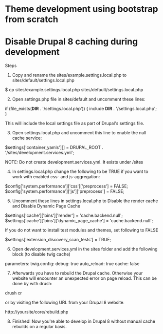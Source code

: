 # Theme development using bootstrap from scratch

# Disable Drupal 8 caching during development

Steps

1) Copy and rename the sites/example.settings.local.php to sites/default/settings.local.php

$ cp sites/example.settings.local.php sites/default/settings.local.php

2) Open settings.php file in sites/default and uncomment these lines:

 if (file_exists(__DIR__ . '/settings.local.php')) {
   include __DIR__ . '/settings.local.php';
 }

 This will include the local settings file as part of Drupal's settings file.

3) Open settings.local.php and uncomment this line to enable the null cache service:

$settings['container_yamls'][] = DRUPAL_ROOT . '/sites/development.services.yml';

NOTE: Do not create development.services.yml. It exists under /sites

4) In settings.local.php change the following to be TRUE if you want to work with enabled css- and js-aggregation:

$config['system.performance']['css']['preprocess'] = FALSE;
$config['system.performance']['js']['preprocess'] = FALSE;

5) Uncomment these lines in settings.local.php to Disable the render cache and Disable Dynamic Page Cache

$settings['cache']['bins']['render'] = 'cache.backend.null';
$settings['cache']['bins']['dynamic_page_cache'] = 'cache.backend.null';

If you do not want to install test modules and themes, set following to FALSE

$settings['extension_discovery_scan_tests'] = TRUE;

6) Open development.services.yml in the sites folder and add the following block (to disable twig cache)

parameters:
  twig.config:
    debug: true
    auto_reload: true
    cache: false

7) Afterwards you have to rebuild the Drupal cache. Otherwise your website will encounter an unexpected error on page reload. This can be done by with drush:

drush cr

or by visiting the following URL from your Drupal 8 website:

http://yoursite/core/rebuild.php

8) Finished! Now you're able to develop in Drupal 8 without manual cache rebuilds on a regular basis.

